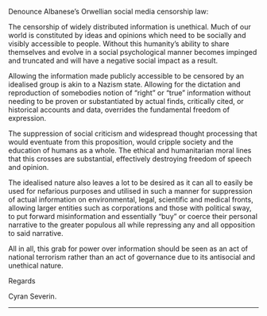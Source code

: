 Denounce Albanese’s Orwellian social media censorship law:

The censorship of widely distributed information is unethical. Much of our world is constituted by ideas
and opinions which need to be socially and visibly accessible to people. Without this humanity’s ability
to share themselves and evolve in a social psychological manner becomes impinged and truncated and
will have a negative social impact as a result.

Allowing the information made publicly accessible to be censored by an idealised group is akin to a
Nazism state. Allowing for the dictation and reproduction of somebodies notion of “right” or “true”
information without needing to be proven or substantiated by actual finds, critically cited, or historical
accounts and data, overrides the fundamental freedom of expression.

The suppression of social criticism and widespread thought processing that would eventuate from this
proposition, would cripple society and the education of humans as a whole. The ethical and
humanitarian moral lines that this crosses are substantial, effectively destroying freedom of speech and
opinion.

The idealised nature also leaves a lot to be desired as it can all to easily be used for nefarious purposes
and utilised in such a manner for suppression of actual information on environmental, legal, scientific
and medical fronts, allowing larger entities such as corporations and those with political sway, to put
forward misinformation and essentially “buy” or coerce their personal narrative to the greater populous
all while repressing any and all opposition to said narrative.

All in all, this grab for power over information should be seen as an act of national terrorism rather than
an act of governance due to its antisocial and unethical nature.

Regards

Cyran Severin.


-----

